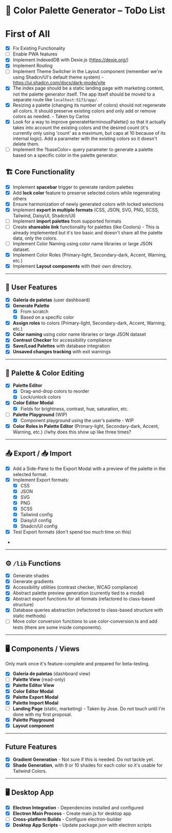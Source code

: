# 🎨 Color Palette Generator – ToDo List

# First of All
- [x] Fix Existing Functionality
- [ ] Enable PWA features
- [x] Implement IndexedDB with Dexie.js (https://dexie.org/)
- [x] Implement Routing
- [ ] Implement Theme Switcher in the Layout component (remember we're using Shadcn/UI's default theme system) - https://ui.shadcn.com/docs/dark-mode/vite
- [x] The index page should be a static landing page with marketing content, not the palette generator itself. The app itself should be moved to a separate route like `localhost:5173/app/`.
- [x] Resizing a palette (changing its number of colors) should not regenerate all colors. It should preserve existing colors and only add or remove colors as needed. - Taken by Carlos
- [x] Look for a way to improve generateHarminousPalette() so that it actually takes into account the existing colors and the desired count (it's currently only using 'count' as a maximum, but caps at 10 because of its internal logic). Add a parameter with the existing colors so it doesn't delete them.
- [ ] Implement the ?baseColor= query parameter to generate a palette based on a specific color in the palette generator.

## 🏗 Core Functionality
- [x] Implement **spacebar** trigger to generate random palettes
- [x] Add **lock color** feature to preserve selected colors while regenerating others
- [x] Ensure harmonization of newly generated colors with locked selections
- [x] Implement **export in multiple formats** (CSS, JSON, SVG, PNG, SCSS, Tailwind, DaisyUI, Shadcn/UI)
- [ ] Implement **import palettes** from supported formats
- [ ] Create **shareable link** functionality for palettes (like Coolors) - This is already implemented but it's too basic and doesn't share all the palette data, only the colors.
- [ ] Implement Color Naming using color name libraries or large JSON dataset.
- [x] Implement Color Roles (Primary-light, Secondary-dark, Accent, Warning, etc.)
- [x] Implement **Layout components** with their own directory.
---

## 📂 User Features
- [x] **Galería de paletas** (user dashboard)
- [x] **Generate Palette**
  - [x] From scratch
  - [x] Based on a specific color
- [X] **Assign roles** to colors (Primary-light, Secondary-dark, Accent, Warning, etc.)
- [x] **Color naming** using color name libraries or large JSON dataset
- [x] **Contrast Checker** for accessibility compliance
- [x] **Save/Load Palettes** with database integration
- [x] **Unsaved changes tracking** with exit warnings

---

## 🎨 Palette & Color Editing
- [x] **Palette Editor**
  - [x] Drag-and-drop colors to reorder
  - [x] Lock/unlock colors
- [x] **Color Editor Modal**
  - [x] Fields for brightness, contrast, hue, saturation, etc.
- [ ] **Palette Playground** (WIP)
  - [x] Component playground using the user’s palette - WIP
- [x] **Color Roles in Palette Editor** (Primary-light, Secondary-dark, Accent, Warning, etc.) //why does this show up like three times?

---

## 📤 Export / 📥 Import
- [x] Add a Side-Pane to the Export Modal with a preview of the palette in the selected format.
- [x] Implement Export formats:
  - [x] CSS
  - [x] JSON
  - [x] SVG
  - [x] PNG
  - [x] SCSS
  - [x] Tailwind config
  - [x] DaisyUI config
  - [x] Shadcn/UI config
- [x] Test Export formats (don't spend too much time on this)
-

---

## ⚙️ `/lib` Functions
- [x] Generate shades
- [x] Generate gradients
- [x] Accessibility utilities (contrast checker, WCAG compliance)
- [x] Abstract palette preview generation (currently tied to a modal)
- [x] Abstract export functions for all formats (refactored to class-based structure)
- [x] Database queries abstraction (refactored to class-based structure with static methods)
- [ ] Move color conversion functions to use color-conversion.ts and add tests (there are some inside components).

---

## 🖥 Components / Views

Only mark once it's feature-complete and prepared for beta-testing.

- [x] **Galería de paletas** (dashboard view)
- [ ] **Palette View** (read-only)
- [x] **Palette Editor View**
- [x] **Color Editor Modal**
- [x] **Palette Export Modal**
- [x] **Palette Import Modal**
- [ ] **Landing Page** (static, marketing) - Taken by Jose. Do not touch until I'm done with my first proposal.
- [x] **Palette Playground**
- [x] **Layout component**

---

## Future Features
- [x] **Gradient Generation** - Not sure if this is needed. Do not tackle yet.
- [x] **Shade Generation**, with 9 or 10 shades for each color so it's usable for Tailwind Colors.

---

## 🖥️ Desktop App
- [x] **Electron Integration** - Dependencies installed and configured
- [x] **Electron Main Process** - Create main.js for desktop app
- [ ] **Cross-platform Builds** - Configure electron-builder
- [x] **Desktop App Scripts** - Update package.json with electron scripts
